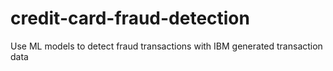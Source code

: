 # credit-card-fraud-detection
Use ML models to detect fraud transactions with IBM generated transaction data
